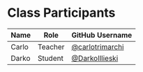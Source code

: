 # Class Participants

| Name | Role | GitHub Username |
|-----|----|--------|
| Carlo | Teacher | [@carlotrimarchi](https://github.com/carlotrimarchi)|
| Darko | Student | [@DarkoIllieski](https://github.com/DarkoIllieski)|